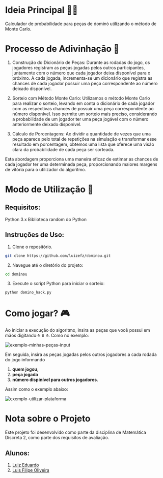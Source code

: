 # Ideia Principal 👨‍💻

Calculador de probabilidade para peças de dominó utilizando o método de Monte Carlo.


# Processo de Adivinhação 🔮

1. Construção do Dicionário de Peças:
Durante as rodadas do jogo, os jogadores registram as peças jogadas pelos outros participantes, juntamente com o número que cada jogador deixa disponível para o próximo. A cada jogada, incrementa-se um dicionário que registra as chances de cada jogador possuir uma peça correspondente ao número deixado disponível.

2. Sorteio com Método Monte Carlo:
Utilizamos o método Monte Carlo para realizar o sorteio, levando em conta o dicionário de cada jogador com as respectivas chances de possuir uma peça correspondente ao número disponível. Isso permite um sorteio mais preciso, considerando a probabilidade de um jogador ter uma peça jogável com o número anteriormente deixado disponível.

3. Cálculo de Porcentagens:
Ao dividir a quantidade de vezes que uma peça aparece pelo total de repetições na simulação e transformar esse resultado em porcentagem, obtemos uma lista que oferece uma visão clara da probabilidade de cada peça ser sorteada.

Esta abordagem proporciona uma maneira eficaz de estimar as chances de cada jogador ter uma determinada peça, proporcionando maiores margens de vitória para o utilizador do algorítmo.

# Modo de Utilização 🚀

## Requisitos:
Python 3.x
Biblioteca random do Python

## Instruções de Uso:

1. Clone o repositório.

```bash
git clone https://github.com/luizefz/dominou.git
```

2. Navegue até o diretório do projeto:

```bash
cd dominou
```

3. Execute o script Python para iniciar o sorteio:

```bash
python domino_hack.py 
```

# Como jogar? 🎮

Ao iniciar a execução do algoritmo, insira as peças que você possui em mãos digitando `0 0 0`. Como no exemplo:

![exemplo-minhas-peças-input](https://github.com/Luizefz/dominou/assets/67990430/c1ece647-0f51-4d90-b2cf-136911bee7e1)

Em seguida, insira as peças jogadas pelos outros jogadores a cada rodada do jogo informando 

1. **quem jogou**,
2. **peça jogada**
3. **número dispinível para outros jogadores**.
   
Assim como o exemplo abaixo:

![exemplo-utilizar-plataforma](https://github.com/Luizefz/dominou/assets/67990430/dde0bffa-d1fb-425e-b838-67c628761380)


# Nota sobre o Projeto 
Este projeto foi desenvolvido como parte da disciplina de Matemática Discreta 2, como parte dos requisitos de avaliação.

## Alunos:
1. [Luiz Eduardo](https://github.com/Luizefz)
2. [Luis Filipe Oliveira](https://github.com/LuisFilipeOliveiraSantos)
